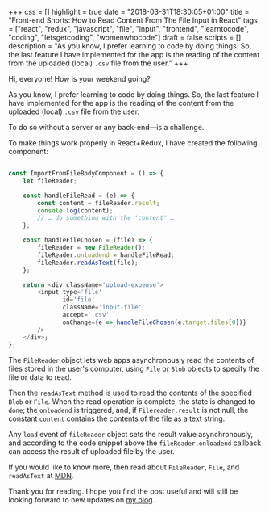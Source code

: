 +++
css = []
highlight = true
date = "2018-03-31T18:30:05+01:00"
title = "Front-end Shorts: How to Read Content From The File Input in React"
tags = ["react", "redux", "javascript", "file", "input", "frontend", "learntocode", "coding", "letsgetcoding", "womenwhocode"]
draft = false
scripts = []
description = "As you know, I prefer learning to code by doing things. So, the last feature I have implemented for the app is the reading of the content from the uploaded (local) `.csv` file from the user."
+++

Hi, everyone! How is your weekend going?

As you know, I prefer learning to code by doing things. So, the last feature I have implemented for the app is the reading of the content from the uploaded (local) `.csv` file from the user.

To do so without a server or any back-end—is a challenge.

To make things work properly in React+Redux, I have created the following component:

```javascript

const ImportFromFileBodyComponent = () => {
    let fileReader;

    const handleFileRead = (e) => {
        const content = fileReader.result;
        console.log(content);
        // … do something with the 'content' …
    };

    const handleFileChosen = (file) => {
        fileReader = new FileReader();
        fileReader.onloadend = handleFileRead;
        fileReader.readAsText(file);
    };

    return <div className='upload-expense'>
        <input type='file'
               id='file'
               className='input-file'
               accept='.csv'
               onChange={e => handleFileChosen(e.target.files[0])}
        />
    </div>;
};

```

The `FileReader` object lets web apps asynchronously read the contents of files stored in the user's computer, using `File` or `Blob` objects to specify the file or data to read.

Then the `readAsText` method is used to read the contents of the specified `Blob` or `File`. When the read operation is complete, the state is changed to `done`; the `onloadend` is triggered, and, if `Filereader.result` is not null, the constant `content` contains the contents of the file as a text string.

Any `load` event of `fileReader` object sets the result value asynchronously,  and according to the code snippet above the `fileReader.onloadend` callback can access the result of uploaded file by the user.

If you would like to know more, then read about `FileReader`, `File`, and `readAsText` at [MDN](https://developer.mozilla.org/en-US/).

Thank you for reading. I hope you find the post useful and will still be looking forward to new updates on [my blog](http://www.ilonacodes.com/blog/).
